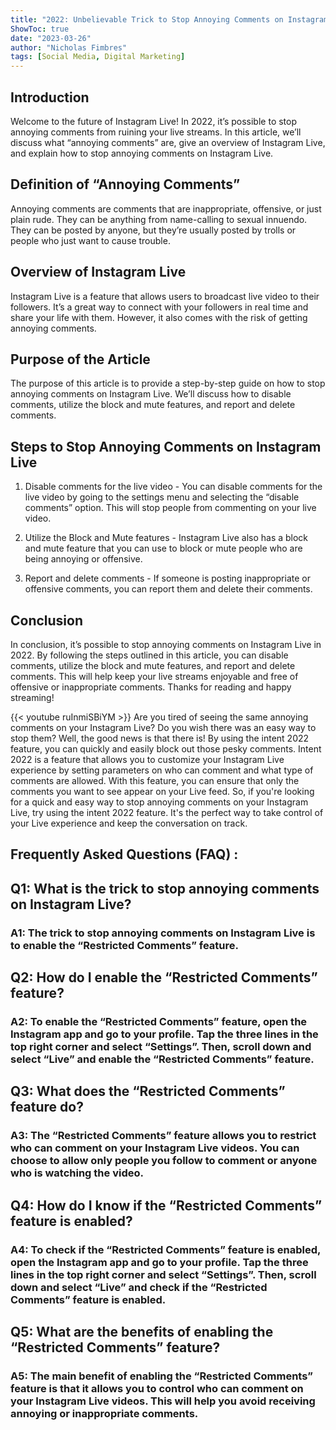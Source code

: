 ```yaml
---
title: "2022: Unbelievable Trick to Stop Annoying Comments on Instagram Live!"
ShowToc: true 
date: "2023-03-26"
author: "Nicholas Fimbres" 
tags: [Social Media, Digital Marketing]
---
```

## Introduction

Welcome to the future of Instagram Live! In 2022, it’s possible to stop annoying comments from ruining your live streams. In this article, we’ll discuss what “annoying comments” are, give an overview of Instagram Live, and explain how to stop annoying comments on Instagram Live.

## Definition of “Annoying Comments”

Annoying comments are comments that are inappropriate, offensive, or just plain rude. They can be anything from name-calling to sexual innuendo. They can be posted by anyone, but they’re usually posted by trolls or people who just want to cause trouble.

## Overview of Instagram Live

Instagram Live is a feature that allows users to broadcast live video to their followers. It’s a great way to connect with your followers in real time and share your life with them. However, it also comes with the risk of getting annoying comments.

## Purpose of the Article

The purpose of this article is to provide a step-by-step guide on how to stop annoying comments on Instagram Live. We’ll discuss how to disable comments, utilize the block and mute features, and report and delete comments.

## Steps to Stop Annoying Comments on Instagram Live

1. Disable comments for the live video - You can disable comments for the live video by going to the settings menu and selecting the “disable comments” option. This will stop people from commenting on your live video.

2. Utilize the Block and Mute features - Instagram Live also has a block and mute feature that you can use to block or mute people who are being annoying or offensive.

3. Report and delete comments - If someone is posting inappropriate or offensive comments, you can report them and delete their comments.

## Conclusion

In conclusion, it’s possible to stop annoying comments on Instagram Live in 2022. By following the steps outlined in this article, you can disable comments, utilize the block and mute features, and report and delete comments. This will help keep your live streams enjoyable and free of offensive or inappropriate comments. Thanks for reading and happy streaming!

{{< youtube ruInmiSBiYM >}} 
Are you tired of seeing the same annoying comments on your Instagram Live? Do you wish there was an easy way to stop them? Well, the good news is that there is! By using the intent 2022 feature, you can quickly and easily block out those pesky comments. Intent 2022 is a feature that allows you to customize your Instagram Live experience by setting parameters on who can comment and what type of comments are allowed. With this feature, you can ensure that only the comments you want to see appear on your Live feed. So, if you're looking for a quick and easy way to stop annoying comments on your Instagram Live, try using the intent 2022 feature. It's the perfect way to take control of your Live experience and keep the conversation on track.

## Frequently Asked Questions (FAQ) :
<h2>Q1: What is the trick to stop annoying comments on Instagram Live?</h2>

<h3>A1: The trick to stop annoying comments on Instagram Live is to enable the “Restricted Comments” feature. </h3>

<h2>Q2: How do I enable the “Restricted Comments” feature?</h2>

<h3>A2: To enable the “Restricted Comments” feature, open the Instagram app and go to your profile. Tap the three lines in the top right corner and select “Settings”. Then, scroll down and select “Live” and enable the “Restricted Comments” feature.</h3>

<h2>Q3: What does the “Restricted Comments” feature do?</h2>

<h3>A3: The “Restricted Comments” feature allows you to restrict who can comment on your Instagram Live videos. You can choose to allow only people you follow to comment or anyone who is watching the video.</h3>

<h2>Q4: How do I know if the “Restricted Comments” feature is enabled?</h2>

<h3>A4: To check if the “Restricted Comments” feature is enabled, open the Instagram app and go to your profile. Tap the three lines in the top right corner and select “Settings”. Then, scroll down and select “Live” and check if the “Restricted Comments” feature is enabled.</h3>

<h2>Q5: What are the benefits of enabling the “Restricted Comments” feature?</h2>

<h3>A5: The main benefit of enabling the “Restricted Comments” feature is that it allows you to control who can comment on your Instagram Live videos. This will help you avoid receiving annoying or inappropriate comments.</h3>




